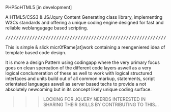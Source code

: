 PHP5oHTML5 [in development]

A HTML5/CSS3 &amp; JS/Jqury Content Generating class library, implementing W3Cs standards and offering a unique coding engine designed for fast and reliable weblangugage based scripting.

<PRE STYLE="TEXT-ALIGN:center">
////////////////////////////////////////////////////////////////////////////////////////////////////////////////////////</pre>
This is simple & slick micr0fRame[at]work containing a reengeniered idea of template based code design. 

It is more a design Pattern using codingapp where the very primary focus goes on clean spereation of the 
different code layers aswell as a very logical conclumeration of these as well to work with logical structured 
interfaces and units build out of all common markup, statements, script orientated languages 
aswell as server based techs to provide a not absolutely newcoming but in its concept likely unique coding surface.


> > > LOCKING FOR JQUERY NEERDS INTERESTED IN SHARING THEIR SKILLS BY CONTRIBUTING TO THIS...
